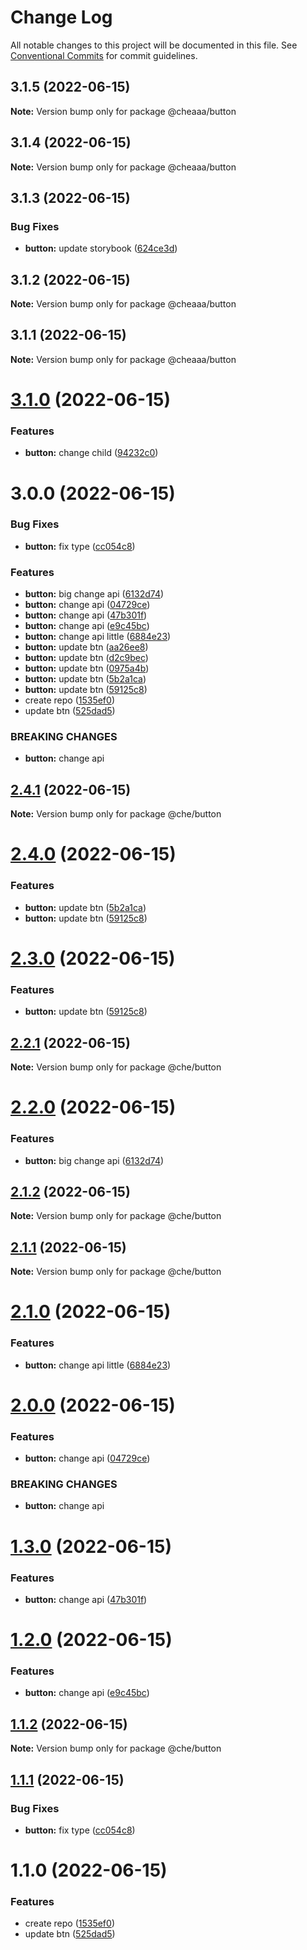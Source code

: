 # Change Log

All notable changes to this project will be documented in this file.
See [Conventional Commits](https://conventionalcommits.org) for commit guidelines.

## 3.1.5 (2022-06-15)

**Note:** Version bump only for package @cheaaa/button





## 3.1.4 (2022-06-15)

**Note:** Version bump only for package @cheaaa/button





## 3.1.3 (2022-06-15)


### Bug Fixes

* **button:** update storybook ([624ce3d](https://github.com/SergeyBondar93/liba/commit/624ce3d895cd8299ed3c9ba8183364b2197b0be2))





## 3.1.2 (2022-06-15)

**Note:** Version bump only for package @cheaaa/button





## 3.1.1 (2022-06-15)

**Note:** Version bump only for package @cheaaa/button





# [3.1.0](https://github.com/SergeyBondar93/liba/compare/@cheaaa/button@3.0.0...@cheaaa/button@3.1.0) (2022-06-15)


### Features

* **button:** change child ([94232c0](https://github.com/SergeyBondar93/liba/commit/94232c0d3b52604b13f9725942ea0727379d37a6))





# 3.0.0 (2022-06-15)


### Bug Fixes

* **button:** fix type ([cc054c8](https://github.com/SergeyBondar93/liba/commit/cc054c852166258bae732931f25a41754bb05a15))


### Features

* **button:** big change api ([6132d74](https://github.com/SergeyBondar93/liba/commit/6132d74799732bf8c9448ce8b28c63f1f7f28f52))
* **button:** change api ([04729ce](https://github.com/SergeyBondar93/liba/commit/04729ce851e8e7d8e4d331c9aaadeb23de766b26))
* **button:** change api ([47b301f](https://github.com/SergeyBondar93/liba/commit/47b301f2ae11f750e4849cbecde8b402626bc671))
* **button:** change api ([e9c45bc](https://github.com/SergeyBondar93/liba/commit/e9c45bc73dce77ec7bc0ded444193ac6815fd331))
* **button:** change api little ([6884e23](https://github.com/SergeyBondar93/liba/commit/6884e233542d1b438a1f0bdb0754b57bd26aad6c))
* **button:** update btn ([aa26ee8](https://github.com/SergeyBondar93/liba/commit/aa26ee83a3c0657bdf7e7de1877e72b7c217e663))
* **button:** update btn ([d2c9bec](https://github.com/SergeyBondar93/liba/commit/d2c9bec87b85cf2b83efb8c5d1ebce58de11655f))
* **button:** update btn ([0975a4b](https://github.com/SergeyBondar93/liba/commit/0975a4bbb5b4a99752437f91d68fc2793afdc80a))
* **button:** update btn ([5b2a1ca](https://github.com/SergeyBondar93/liba/commit/5b2a1caed00d9465f9e9733d3217cba11dd4bef4))
* **button:** update btn ([59125c8](https://github.com/SergeyBondar93/liba/commit/59125c8366b4ec85b889f08daa3c7f6f5c59a028))
* create repo ([1535ef0](https://github.com/SergeyBondar93/liba/commit/1535ef0a11cea26ea4b8f2fc009badfd3bbf9a2d))
* update btn ([525dad5](https://github.com/SergeyBondar93/liba/commit/525dad5a5fe025ac67ccbd7f1317c207abac88f9))


### BREAKING CHANGES

* **button:** change api





## [2.4.1](https://github.com/SergeyBondar93/liba/compare/@che/button@2.4.0...@che/button@2.4.1) (2022-06-15)

**Note:** Version bump only for package @che/button





# [2.4.0](https://github.com/SergeyBondar93/liba/compare/@che/button@2.2.1...@che/button@2.4.0) (2022-06-15)


### Features

* **button:** update btn ([5b2a1ca](https://github.com/SergeyBondar93/liba/commit/5b2a1caed00d9465f9e9733d3217cba11dd4bef4))
* **button:** update btn ([59125c8](https://github.com/SergeyBondar93/liba/commit/59125c8366b4ec85b889f08daa3c7f6f5c59a028))





# [2.3.0](https://github.com/SergeyBondar93/liba/compare/@che/button@2.2.1...@che/button@2.3.0) (2022-06-15)


### Features

* **button:** update btn ([59125c8](https://github.com/SergeyBondar93/liba/commit/59125c8366b4ec85b889f08daa3c7f6f5c59a028))





## [2.2.1](https://github.com/SergeyBondar93/liba/compare/@che/button@2.2.0...@che/button@2.2.1) (2022-06-15)

**Note:** Version bump only for package @che/button





# [2.2.0](https://github.com/SergeyBondar93/liba/compare/@che/button@2.1.2...@che/button@2.2.0) (2022-06-15)


### Features

* **button:** big change api ([6132d74](https://github.com/SergeyBondar93/liba/commit/6132d74799732bf8c9448ce8b28c63f1f7f28f52))





## [2.1.2](https://github.com/SergeyBondar93/liba/compare/@che/button@2.1.1...@che/button@2.1.2) (2022-06-15)

**Note:** Version bump only for package @che/button





## [2.1.1](https://github.com/SergeyBondar93/liba/compare/@che/button@2.1.0...@che/button@2.1.1) (2022-06-15)

**Note:** Version bump only for package @che/button





# [2.1.0](https://github.com/SergeyBondar93/liba/compare/@che/button@2.0.0...@che/button@2.1.0) (2022-06-15)


### Features

* **button:** change api little ([6884e23](https://github.com/SergeyBondar93/liba/commit/6884e233542d1b438a1f0bdb0754b57bd26aad6c))





# [2.0.0](https://github.com/SergeyBondar93/liba/compare/@che/button@1.3.0...@che/button@2.0.0) (2022-06-15)


### Features

* **button:** change api ([04729ce](https://github.com/SergeyBondar93/liba/commit/04729ce851e8e7d8e4d331c9aaadeb23de766b26))


### BREAKING CHANGES

* **button:** change api





# [1.3.0](https://github.com/SergeyBondar93/liba/compare/@che/button@1.2.0...@che/button@1.3.0) (2022-06-15)


### Features

* **button:** change api ([47b301f](https://github.com/SergeyBondar93/liba/commit/47b301f2ae11f750e4849cbecde8b402626bc671))





# [1.2.0](https://github.com/SergeyBondar93/liba/compare/@che/button@1.1.2...@che/button@1.2.0) (2022-06-15)


### Features

* **button:** change api ([e9c45bc](https://github.com/SergeyBondar93/liba/commit/e9c45bc73dce77ec7bc0ded444193ac6815fd331))





## [1.1.2](https://github.com/SergeyBondar93/liba/compare/@che/button@1.1.1...@che/button@1.1.2) (2022-06-15)

**Note:** Version bump only for package @che/button





## [1.1.1](https://github.com/SergeyBondar93/liba/compare/@che/button@1.1.0...@che/button@1.1.1) (2022-06-15)


### Bug Fixes

* **button:** fix type ([cc054c8](https://github.com/SergeyBondar93/liba/commit/cc054c852166258bae732931f25a41754bb05a15))





# 1.1.0 (2022-06-15)


### Features

* create repo ([1535ef0](https://github.com/SergeyBondar93/liba/commit/1535ef0a11cea26ea4b8f2fc009badfd3bbf9a2d))
* update btn ([525dad5](https://github.com/SergeyBondar93/liba/commit/525dad5a5fe025ac67ccbd7f1317c207abac88f9))
